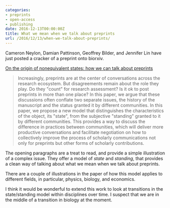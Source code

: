 ```yaml
---
categories:
- preprints
- open-access
- publishing
date: 2016-12-13T00:00:00Z
title: What we mean when we talk about preprints
url: /2016/12/13/when-we-talk-about-preprints/
---
```


Cameron Neylon, Damian Pattinson, Geoffrey Bilder, and Jennifer Lin have just posted a cracker of a preprint onto biorxiv. 

[On the origin of nonequivalent states: how we can talk about preprints](http://biorxiv.org/content/early/2016/12/09/092817)

> Increasingly, preprints are at the center of conversations across the research ecosystem. But disagreements remain about the role they play. Do they "count" for research assessment? Is it ok to post preprints in more than one place? In this paper, we argue that these discussions often conflate two separate issues, the history of the manuscript and the status granted it by different communities. In this paper, we propose a new model that distinguishes the characteristics of the object, its "state", from the subjective "standing" granted to it by different communities. This provides a way to discuss the difference in practices between communities, which will deliver more productive conversations and facilitate negotiation on how to collectively improve the process of scholarly communications not only for preprints but other forms of scholarly contributions.

The opening paragraphs are a treat to read, and provide a simple illustration of a complex issue. They offer a model of *state* and  *standing*, that provides a clean way of talking about what we mean when we talk about preprints. 

There are a couple of illustrations in the paper of how this model applies to different fields, in particular, physics, biology, and economics. 

I think it would be wonderful to extend this work to look at transitions in the state/standing model within disciplines over time. I suspect that we are in the middle of a transition in biology at the moment. 